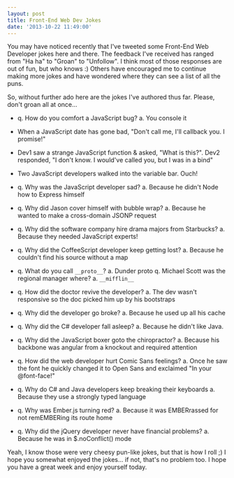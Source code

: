 ```yaml
---
layout: post
title: Front-End Web Dev Jokes
date: '2013-10-22 11:49:00'
---
```


You may have noticed recently that I've tweeted some Front-End Web Developer jokes here and there. The feedback I've received has ranged from "Ha ha" to "Groan" to "Unfollow". I think most of those responses are out of fun, but who knows :) Others have encouraged me to continue making more jokes and have wondered where they can see a list of all the puns.

So, without further ado here are the jokes I've authored thus far. Please, don't groan all at once...

* q. How do you comfort a JavaScript bug? a. You console it

* When a JavaScript date has gone bad, "Don't call me, I'll callback you. I promise!"

* Dev1 saw a strange JavaScript function & asked, "What is this?". Dev2 responded, "I don't know. I would've called you, but I was in a bind"

* Two JavaScript developers walked into the variable bar. Ouch!

* q. Why was the JavaScript developer sad? a. Because he didn't Node how to Express himself

* q. Why did Jason cover himself with bubble wrap? a. Because he wanted to make a cross-domain JSONP request

* q. Why did the software company hire drama majors from Starbucks? a. Because they needed JavaScript experts!

* q. Why did the CoffeeScript developer keep getting lost? a. Because he couldn't find his source without a map

* q. What do you call `__proto__`? a. Dunder proto q. Michael Scott was the regional manager where? a. `__mifflin__`

* q. How did the doctor revive the developer? a. The dev wasn't responsive so the doc picked him up by his bootstraps

* q. Why did the developer go broke? a. Because he used up all his cache

* q. Why did the C# developer fall asleep? a. Because he didn't like Java.

* q. Why did the JavaScript boxer goto the chiropractor? a. Because his backbone was angular from a knockout and required attention

* q. How did the web developer hurt Comic Sans feelings? a. Once he saw the font he quickly changed it to Open Sans and exclaimed "In your @font-face!"

* q. Why do C# and Java developers keep breaking their keyboards a. Because they use a strongly typed language

* q. Why was Ember.js turning red? a. Because it was EMBERrassed for not remEMBERing its route home

* q. Why did the jQuery developer never have financial problems? a. Because he was in $.noConflict() mode

Yeah, I know those were very cheesy pun-like jokes, but that is how I roll ;) I hope you somewhat enjoyed the jokes... if not, that's no problem too. I hope you have a great week and enjoy yourself today.